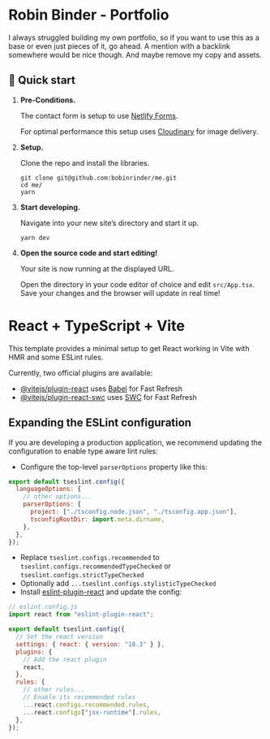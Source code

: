 # Robin Binder - Portfolio

I always struggled building my own portfolio, so if you want to use this as a base or even just pieces of it, go ahead. A mention with a backlink somewhere would be nice though. And maybe remove my copy and assets.

## 🚀 Quick start

1.  **Pre-Conditions.**

    The contact form is setup to use [Netlify Forms](https://www.netlify.com/products/forms/).

    For optimal performance this setup uses [Cloudinary](https://cloudinary.com/) for image delivery.

1.  **Setup.**

    Clone the repo and install the libraries.

    ```shell
    git clone git@github.com:bobinrinder/me.git
    cd me/
    yarn
    ```

1.  **Start developing.**

    Navigate into your new site’s directory and start it up.

    ```shell
    yarn dev
    ```

1.  **Open the source code and start editing!**

    Your site is now running at the displayed URL.

    Open the directory in your code editor of choice and edit `src/App.tsx`. Save your changes and the browser will update in real time!

# React + TypeScript + Vite

This template provides a minimal setup to get React working in Vite with HMR and some ESLint rules.

Currently, two official plugins are available:

- [@vitejs/plugin-react](https://github.com/vitejs/vite-plugin-react/blob/main/packages/plugin-react/README.md) uses [Babel](https://babeljs.io/) for Fast Refresh
- [@vitejs/plugin-react-swc](https://github.com/vitejs/vite-plugin-react-swc) uses [SWC](https://swc.rs/) for Fast Refresh

## Expanding the ESLint configuration

If you are developing a production application, we recommend updating the configuration to enable type aware lint rules:

- Configure the top-level `parserOptions` property like this:

```js
export default tseslint.config({
  languageOptions: {
    // other options...
    parserOptions: {
      project: ["./tsconfig.node.json", "./tsconfig.app.json"],
      tsconfigRootDir: import.meta.dirname,
    },
  },
});
```

- Replace `tseslint.configs.recommended` to `tseslint.configs.recommendedTypeChecked` or `tseslint.configs.strictTypeChecked`
- Optionally add `...tseslint.configs.stylisticTypeChecked`
- Install [eslint-plugin-react](https://github.com/jsx-eslint/eslint-plugin-react) and update the config:

```js
// eslint.config.js
import react from "eslint-plugin-react";

export default tseslint.config({
  // Set the react version
  settings: { react: { version: "18.3" } },
  plugins: {
    // Add the react plugin
    react,
  },
  rules: {
    // other rules...
    // Enable its recommended rules
    ...react.configs.recommended.rules,
    ...react.configs["jsx-runtime"].rules,
  },
});
```
